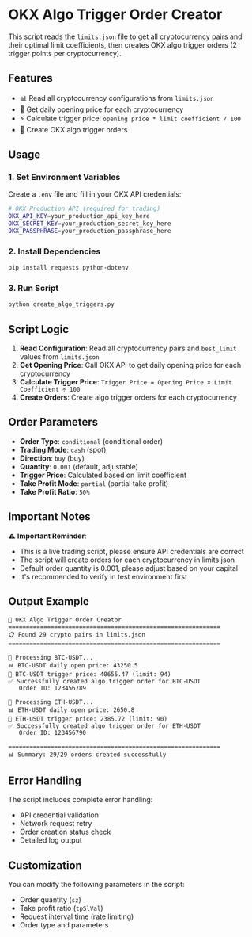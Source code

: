 # OKX Algo Trigger Order Creator

This script reads the `limits.json` file to get all cryptocurrency pairs and their optimal limit coefficients, then creates OKX algo trigger orders (2 trigger points per cryptocurrency).

## Features

- 📊 Read all cryptocurrency configurations from `limits.json`
- 🎯 Get daily opening price for each cryptocurrency
- ⚡ Calculate trigger price: `opening price * limit coefficient / 100`
- 📝 Create OKX algo trigger orders

## Usage

### 1. Set Environment Variables

Create a `.env` file and fill in your OKX API credentials:

```bash
# OKX Production API (required for trading)
OKX_API_KEY=your_production_api_key_here
OKX_SECRET_KEY=your_production_secret_key_here
OKX_PASSPHRASE=your_production_passphrase_here
```

### 2. Install Dependencies

```bash
pip install requests python-dotenv
```

### 3. Run Script

```bash
python create_algo_triggers.py
```

## Script Logic

1. **Read Configuration**: Read all cryptocurrency pairs and `best_limit` values from `limits.json`
2. **Get Opening Price**: Call OKX API to get daily opening price for each cryptocurrency
3. **Calculate Trigger Price**: `Trigger Price = Opening Price × Limit Coefficient ÷ 100`
4. **Create Orders**: Create algo trigger orders for each cryptocurrency

## Order Parameters

- **Order Type**: `conditional` (conditional order)
- **Trading Mode**: `cash` (spot)
- **Direction**: `buy` (buy)
- **Quantity**: `0.001` (default, adjustable)
- **Trigger Price**: Calculated based on limit coefficient
- **Take Profit Mode**: `partial` (partial take profit)
- **Take Profit Ratio**: `50%`

## Important Notes

⚠️ **Important Reminder**:
- This is a live trading script, please ensure API credentials are correct
- The script will create orders for each cryptocurrency in limits.json
- Default order quantity is 0.001, please adjust based on your capital
- It's recommended to verify in test environment first

## Output Example

```
🚀 OKX Algo Trigger Order Creator
============================================================
📋 Found 29 crypto pairs in limits.json
============================================================

🔄 Processing BTC-USDT...
📊 BTC-USDT daily open price: 43250.5
🎯 BTC-USDT trigger price: 40655.47 (limit: 94)
✅ Successfully created algo trigger order for BTC-USDT
   Order ID: 123456789

🔄 Processing ETH-USDT...
📊 ETH-USDT daily open price: 2650.8
🎯 ETH-USDT trigger price: 2385.72 (limit: 90)
✅ Successfully created algo trigger order for ETH-USDT
   Order ID: 123456790

============================================================
📊 Summary: 29/29 orders created successfully
```

## Error Handling

The script includes complete error handling:
- API credential validation
- Network request retry
- Order creation status check
- Detailed log output

## Customization

You can modify the following parameters in the script:
- Order quantity (`sz`)
- Take profit ratio (`tpSlVal`)
- Request interval time (rate limiting)
- Order type and parameters
